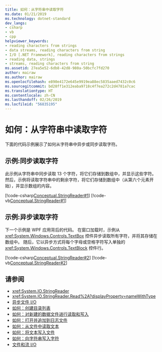```yaml
---
title: 如何：从字符串中读取字符
ms.date: 01/21/2019
ms.technology: dotnet-standard
dev_langs:
- csharp
- vb
- cpp
helpviewer_keywords:
- reading characters from strings
- data streams, reading characters from string
- I/O [.NET Framework], reading characters from strings
- reading data, strings
- streams, reading characters from string
ms.assetid: 27ea5e52-6db8-42d8-980a-50bcfc7fd270
author: mairaw
ms.author: mairaw
ms.openlocfilehash: e890e4172e645e9919ea88ec5835aaed7432c0c6
ms.sourcegitcommit: bd28ff1e312eaba9718c4f7ea272c2d4781a7cac
ms.translationtype: HT
ms.contentlocale: zh-CN
ms.lasthandoff: 02/26/2019
ms.locfileid: "56835195"
---
```

# <a name="how-to-read-characters-from-a-string"></a>如何：从字符串中读取字符
下面的代码示例展示了如何从字符串中异步或同步读取字符。  
  
## <a name="example-read-characters-synchronously"></a>示例:同步读取字符 
 此示例从字符串中同步读取 13 个字符，将它们存储到数组中，并显示这些字符。 然后，示例将读取字符串中的剩余字符，将它们存储到数组中（从第六个元素开始），并显示数组的内容。  
  
 [!code-csharp[Conceptual.StringReader#1](../../../samples/snippets/csharp/VS_Snippets_CLR/conceptual.stringreader/cs/source.cs#1)]
 [!code-vb[Conceptual.StringReader#1](../../../samples/snippets/visualbasic/VS_Snippets_CLR/conceptual.stringreader/vb/source.vb#1)]  
  
## <a name="example-read-characters-asynchronously"></a>示例:异步读取字符  
 下一个示例是 WPF 应用背后的代码。 在窗口加载时，示例从 <xref:System.Windows.Controls.TextBox> 控件异步读取所有字符，并将其存储在数组中。 随后，它以异步方式将每个字母或空格字符写入单独的 <xref:System.Windows.Controls.TextBlock> 控件行。  
  
 [!code-csharp[Conceptual.StringReader#2](../../../samples/snippets/csharp/VS_Snippets_Wpf/StringReaderWriter/MainWindow.xaml.cs)]
 [!code-vb[Conceptual.StringReader#2](../../../samples/snippets/visualbasic/VS_Snippets_Wpf/StringReaderWriter/MainWindow.xaml.vb)]  
  
## <a name="see-also"></a>请参阅

- <xref:System.IO.StringReader>  
- <xref:System.IO.StringReader.Read%2A?displayProperty=nameWithType>  
- [异步文件 I/O](../../../docs/standard/io/asynchronous-file-i-o.md)  
- [如何：创建目录列表](https://docs.microsoft.com/previous-versions/dotnet/netframework-4.0/5cf8zcfh(v=vs.100))  
- [如何：对新建的数据文件进行读取和写入](../../../docs/standard/io/how-to-read-and-write-to-a-newly-created-data-file.md)  
- [如何：打开并追加到日志文件](../../../docs/standard/io/how-to-open-and-append-to-a-log-file.md)  
- [如何：从文件中读取文本](../../../docs/standard/io/how-to-read-text-from-a-file.md)  
- [如何：将文本写入文件](../../../docs/standard/io/how-to-write-text-to-a-file.md)  
- [如何：向字符串写入字符](../../../docs/standard/io/how-to-write-characters-to-a-string.md)  
- [文件和流 I/O](../../../docs/standard/io/index.md)
